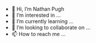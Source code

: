 - 👋 Hi, I’m Nathan Pugh
- 👀 I’m interested in ...
- 🌱 I’m currently learning ...
- 💞️ I’m looking to collaborate on ...
- 📫 How to reach me ...

<!---
nathan-pugh-fsn/nathan-pugh-fsn is a ✨ special ✨ repository because its `README.md` (this file) appears on your GitHub profile.
You can click the Preview link to take a look at your changes.
--->
